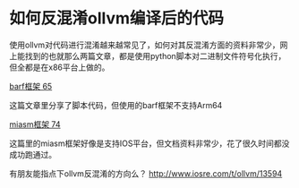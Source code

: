 # 如何反混淆ollvm编译后的代码 
使用ollvm对代码进行混淆越来越常见了，如何对其反混淆方面的资料非常少，网上能找到的也就那么两篇文章，都是使用python脚本对二进制文件符号化执行，但全都是在x86平台上做的。

[barf框架 65](https://security.tencent.com/index.php/blog/msg/112)

这篇文章里分享了脚本代码，但使用的barf框架不支持Arm64

[miasm框架 74](https://blog.quarkslab.com/deobfuscation-recovering-an-ollvm-protected-program.html)

这篇里的miasm框架好像是支持IOS平台，但文档资料非常少，花了很久时间都没成功跑通过。

有朋友能指点下ollvm反混淆的方向么？
http://www.iosre.com/t/ollvm/13594